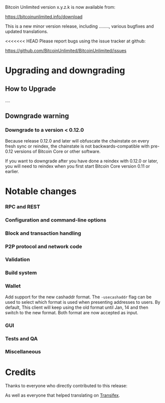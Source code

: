 Bitcoin Unlimited version x.y.z.k is now available from:

  <https://bitcoinunlimited.info/download>

This is a new minor version release, including ........,
various bugfixes and updated translations.

<<<<<<< HEAD
Please report bugs using the issue tracker at github:

  <https://github.com/BitcoinUnlimited/BitcoinUnlimited/issues>

Upgrading and downgrading
=========================

How to Upgrade
--------------

....

Downgrade warning
-----------------

### Downgrade to a version < 0.12.0

Because release 0.12.0 and later will obfuscate the chainstate on every
fresh sync or reindex, the chainstate is not backwards-compatible with
pre-0.12 versions of Bitcoin Core or other software.

If you want to downgrade after you have done a reindex with 0.12.0 or later,
you will need to reindex when you first start Bitcoin Core version 0.11 or
earlier.

Notable changes
===============


### RPC and REST

### Configuration and command-line options

### Block and transaction handling

### P2P protocol and network code

### Validation

### Build system

### Wallet

Add support for the new cashaddr format. The `-usecashaddr` flag can be used to select which format is used when presenting addresses to users. By default, This client will keep using the old format until Jan, 14 and then switch to the new format. Both format are now accepted as input.

### GUI

### Tests and QA

### Miscellaneous

Credits
=======

Thanks to everyone who directly contributed to this release:


As well as everyone that helped translating on [Transifex](https://www.transifex.com/projects/p/bitcoin/).
